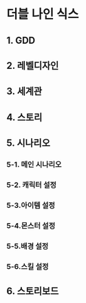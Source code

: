 #  더블 나인 식스
## 1. GDD
## 2. 레벨디자인
## 3. 세계관
## 4. 스토리
## 5. 시나리오
### 5-1. 메인 시나리오
### 5-2. 캐릭터 설정
### 5-3.아이템 설정
### 5-4.몬스터 설정
### 5-5.배경 설정
### 5-6.스킬 설정
## 6. 스토리보드